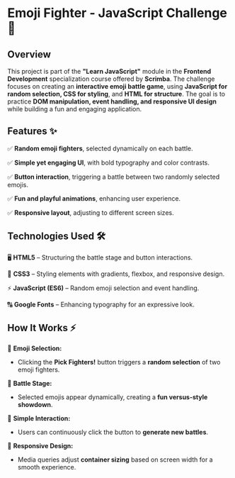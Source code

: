 <h1>Emoji Fighter - JavaScript Challenge 🥊</h1>
<h2>Overview</h2>
<p>
  This project is part of the <strong>"Learn JavaScript"</strong> module in the <strong>Frontend Development</strong> specialization course offered by <strong>Scrimba</strong>. The challenge focuses on creating an <strong>interactive emoji battle game</strong>, using <strong>JavaScript for random selection, CSS for styling</strong>, and <strong>HTML for structure</strong>. The goal is to practice <strong>DOM manipulation, event handling, and responsive UI design</strong> while building a fun and engaging application.
</p>
<h2>Features ✨</h2>
<p>
  ✅ <strong>Random emoji fighters</strong>, selected dynamically on each battle.
</p>
<p>
  ✅ <strong>Simple yet engaging UI</strong>, with bold typography and color contrasts.
</p>
<p>
  ✅ <strong>Button interaction</strong>, triggering a battle between two randomly selected emojis.
</p>
<p>
  ✅ <strong>Fun and playful animations</strong>, enhancing user experience.
</p>
<p>
  ✅ <strong>Responsive layout</strong>, adjusting to different screen sizes.
</p>
<h2>Technologies Used 🛠️</h2>
<p>
  🖥️ <strong>HTML5</strong> – Structuring the battle stage and button interactions.
</p>
<p>
  🎨 <strong>CSS3</strong> – Styling elements with gradients, flexbox, and responsive design.
</p>
<p>
  ⚡ <strong>JavaScript (ES6)</strong> – Random emoji selection and event handling.
</p>
<p>
  🔠 <strong>Google Fonts</strong> – Enhancing typography for an expressive look.
</p>
<h2>How It Works ⚡</h2>
<p>
  📌 <strong>Emoji Selection:</strong>
</p>
<ul>
  <li>
    Clicking the <strong>Pick Fighters!</strong> button triggers a <strong>random selection</strong> of two emoji fighters.
  </li>
</ul>
<p>
  📌 <strong>Battle Stage:</strong>
</p>
<ul>
  <li>
    Selected emojis appear dynamically, creating a <strong>fun versus-style showdown</strong>.
  </li>
</ul>
<p>
  📌 <strong>Simple Interaction:</strong>
</p>
<ul>
  <li>
    Users can continuously click the button to <strong>generate new battles</strong>.
  </li>
</ul>
<p>
  📌 <strong>Responsive Design:</strong>
</p>
<ul>
  <li>
    Media queries adjust <strong>container sizing</strong> based on screen width for a smooth experience.
  </li>
</ul>
